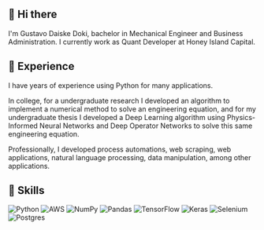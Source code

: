 ## 👋 Hi there
I'm Gustavo Daiske Doki, bachelor in Mechanical Engineer and Business Administration. I currently work as Quant Developer at Honey Island Capital.

## 🧪 Experience
I have years of experience using Python for many applications. 

In college, for a undergraduate research I developed an algorithm to implement a numerical method to solve an engineering equation, and for my undergraduate thesis I developed a Deep Learning algorithm using Physics-Informed Neural Networks and Deep Operator Networks to solve this same engineering equation. 

Professionally, I developed process automations, web scraping, web applications, natural language processing, data manipulation, among other applications.

## 🧠 Skills
![Python](https://img.shields.io/badge/python-3670A0?style=for-the-badge&logo=python&logoColor=ffdd54)
![AWS](https://img.shields.io/badge/AWS-%23FF9900.svg?style=for-the-badge&logo=amazon-aws&logoColor=white)
![NumPy](https://img.shields.io/badge/numpy-%23013243.svg?style=for-the-badge&logo=numpy&logoColor=white)
![Pandas](https://img.shields.io/badge/pandas-%23150458.svg?style=for-the-badge&logo=pandas&logoColor=white)
![TensorFlow](https://img.shields.io/badge/TensorFlow-%23FF6F00.svg?style=for-the-badge&logo=TensorFlow&logoColor=white)
![Keras](https://img.shields.io/badge/Keras-%23D00000.svg?style=for-the-badge&logo=Keras&logoColor=white)
![Selenium](https://img.shields.io/badge/-selenium-%43B02A?style=for-the-badge&logo=selenium&logoColor=white)
![Postgres](https://img.shields.io/badge/postgres-%23316192.svg?style=for-the-badge&logo=postgresql&logoColor=white)
